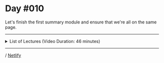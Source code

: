 # Day #010
Let's finish the first summary module and ensure that we're all on the same page.

---

<details>
    <summary>List of Lectures (Video Duration: 46 minutes)</summary>
    <ul>
        <li>Styling the Main Content</li>
        <li>Styling List Items & Links</li>
        <li>Adding the Footer</li>
        <li>Introducing New HTML Elements</li>
        <li>Organizing our Files</li>
        <li>Module Summary</li>
    </ul>
</details>

---

/ [Netlify](https://100daysofcode-010.netlify.app/)